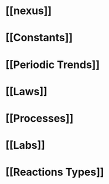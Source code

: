 # [[nexus]]

# [[Constants]]
# [[Periodic Trends]]
# [[Laws]]
# [[Processes]]
# [[Labs]]
# [[Reactions Types]]

